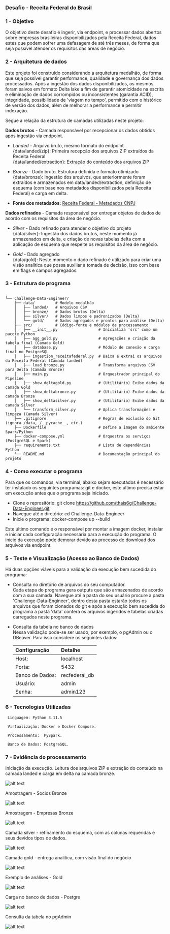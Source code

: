### Desafio - Receita Federal do Brasil

### 1 - Objetivo
O objetivo deste desafio é ingerir, via endpoint, e processar dados abertos sobre empresas brasileiras disponibilizados pela Receita Federal, dados estes que podem sofrer uma defasagem de até três meses, de forma que seja possível atender os requisitos das áreas de negócio.

### 2 - Arquitetura de dados
Este projeto foi construído considerando a arquitetura medalhão, de forma que seja possível garantir performance, qualidade e governança dos dados processados. Após a ingestão dos dados disponibilizados, os mesmos foram salvos em formato Delta lake a fim de garantir atomicidade na escrita e eliminação de dados corrompidos ou inconsistentes (garantia ACID), integridade, possibilidade de 'viagem no tempo', permitido com o histórico de versão dos dados, além de melhorar a performance e permitir indexação.

Segue a relação da estrutura de camadas utilizadas neste projeto:

**Dados brutos** - Camada responsável por recepcionar os dados obtidos após ingestão via endpoint.

- *Landed* - Arquivo bruto, mesmo formato do endpoint<br>
{data/landed/zip}: Primeira recepção dos arquivos ZIP extraídos da Receita Federal<br>
{data/landed/extraction}: Extração do conteúdo dos arquivos ZIP

- *Bronze* - Dado bruto. Estrutura definida e formato otimizado <br>
{data/bronze}: Ingestão dos arquivos, que anteriormente foram extraídos e armazenados em data/landed/extraction, definição de esquema (com base nos metadados disponibilizados pela Receita Federal) e carga em delta.

- **Fonte dos metadados:** [Receita Federal - Metadados CNPJ](https://www.gov.br/receitafederal/dados/cnpj-metadados.pdf)

**Dados refinados** - Camada responsável por entregar objetos de dados de acordo com os requisitos da área de negócio.

- *Silver* - Dado refinado para atender o objetivo do projeto<br>
{data/silver}: Ingestão dos dados brutos, neste momento já armazenados em delta, e criação de novas tabelas delta com a aplicação de esquema que respeite os requisitos da área de negócio.

- *Gold* - Dado agregado<br>
{data/gold}: Neste momento o dado refinado é utilizado para criar uma visão analítica que possa auxiliar a tomada de decisão, isso com base em flags e campos agregados.

### 3 - Estrutura do programa

```
.
└── Challenge-Data-Engineer/
    ├── data/         # Modelo medalhão 
    │   ├── landed/   # Arquivos CSV 
    │   ├── bronze/   # Dados brutos (Delta)
    │   ├── silver/   # Dados limpos e padronizados (Delta)
    │   └── gold/     # Dados agregados e prontos para análise (Delta)
    ├── src/          # Código-fonte e módulos de processamento
    │   ├── __init__.py                  # Inicializa 'src' como um pacote Python 
    │   ├── agg_gold.py                  # Agregações e criação da tabela final (Camada Gold)
    │   ├── database.py                  # Módulo de conexão e carga final no PostgreSQL
    │   ├── ingestion_receitafederal.py  # Baixa e extrai os arquivos da Receita Federal (Camada landed)
    │   ├── load_bronze.py               # Transforma arquivos CSV para Delta (Camada Bronze)
    │   ├── main.py                      # Orquestrador principal do Pipeline
    │   ├── show_deltagold.py            # (Utilitário) Exibe dados da camada Gold
    │   ├── show_deltabronze.py          # (Utilitário) Exibe dados da camada Bronze
    │   ├── show_deltasilver.py          # (Utilitário) Exibe dados da camada Silver
    │   └── transform_silver.py          # Aplica transformações e limpeza (Camada Silver)
    ├── .gitignore                       # Regras de exclusão do Git (ignora /data, /__pycache__, etc.)
    ├── Dockerfile                       # Define a imagem do ambiente Spark/Python
    ├── docker-compose.yml               # Orquestra os serviços (PostgreSQL e Spark)
    ├── requirements.txt                 # Lista de dependências Python
    └── README.md                        # Documentação principal do projeto
```
                                  

### 4 - Como executar o programa

Para que os comandos, via terminal, abaixo sejam executados é necessário ter instalado os seguintes programas: git e docker, este último precisa estar em execução antes que o programa seja iniciado.

 - Clone o reprositório:
    git clone https://github.com/thais6g/Challenge-Data-Engineer.git
 - Navegue até o diretório:
    cd Challenge-Data-Engineer
 - Inicie o programa:
    docker-compose up --build

Este último comando é o responsável por montar a imagem docker, instalar e iniciar cada configuração necessária para a execução do programa.
O início da execução pode demorar devido ao processo de download dos arquivos via endpoint.

### 5 - Teste e Visualização (Acesso ao Banco de Dados)
Há duas opções viáveis para a validação da execução bem sucedida do programa:

* Consulta no diretório de arquivos do seu computador.<br>
    Cada etapa do programa gera outputs que são armazenados de acordo com a sua camada. Navegue até a pasta do seu usuário procure a pasta 'Challenge-Data-Engineer', dentro desta pasta estarão todos os arquivos que foram clonados do git e após a execução bem sucedida do programa a pasta 'data' conterá os arquivos ingeridos e tabelas criadas carregados neste programa.

* Consulta da tabela no banco de dados <br>
    Nessa validação pode-se ser usado, por exemplo, o pgAdmin ou o DBeaver. Para isso considere os seguintes dados:

    | Configuração | Detalhe |
    | :--- | :--- |
    | Host: | localhost |
    | Porta: | 5432 |
    | Banco de Dados: | recfederal_db |
    | Usuário: | admin |
    | Senha: | admin123 |


### 6 - Tecnologias Utilizadas
     Linguagem: Python 3.11.5

     Virtualização: Docker e Docker Compose.

     Processamento:  PySpark.

     Banco de Dados: PostgreSQL.

### 7 - Evidência do processamento<br>

Iniciação da execução. Leitura dos arquivos ZIP e extração do conteúdo na camada landed e carga em delta na camada bronze.<br>

![alt text](img_iniciodesafio.png)

Amostragem - Socios Bronze<br>

![alt text](img_amost_sociosbronze.png)

Amostragem - Empresas Bronze<br>

![alt text](img_amost_emprbronze.png)

Camada silver - refinamento do esquema, com as colunas requeridas e seus devidos tipos de dados.<br>

![alt text](img_silver.png)

Camada gold - entrega analítica, com visão final do negócio<br>

![alt text](img_gold.png)

Exemplo de análises - Gold<br>

![alt text](img_exanl.png)

Carga no banco de dados - Postgre<br>

![alt text](img_cargabd.png)<br>

Consulta da tabela no pgAdmin

![alt text](img_pgadmin.png)
